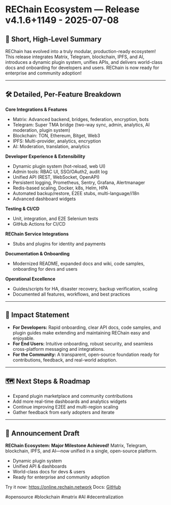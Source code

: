# REChain Ecosystem — Release v4.1.6+1149 - 2025-07-08

## 🚀 Short, High-Level Summary
REChain has evolved into a truly modular, production-ready ecosystem! This release integrates Matrix, Telegram, blockchain, IPFS, and AI, introduces a dynamic plugin system, unifies APIs, and delivers world-class docs and onboarding for developers and users. REChain is now ready for enterprise and community adoption!

---

## 🛠️ Detailed, Per-Feature Breakdown

**Core Integrations & Features**
- Matrix: Advanced backend, bridges, federation, encryption, bots
- Telegram: Super TMA bridge (two-way sync, admin, analytics, AI moderation, plugin system)
- Blockchain: TON, Ethereum, Bitget, Web3
- IPFS: Multi-provider, analytics, encryption
- AI: Moderation, translation, analytics

**Developer Experience & Extensibility**
- Dynamic plugin system (hot-reload, web UI)
- Admin tools: RBAC UI, SSO/OAuth2, audit log
- Unified API (REST, WebSocket, OpenAPI)
- Persistent logging, Prometheus, Sentry, Grafana, Alertmanager
- Redis-based scaling, Docker, k8s, Helm, HPA
- Automated backup/restore, E2EE stubs, multi-language/i18n
- Advanced dashboard widgets

**Testing & CI/CD**
- Unit, integration, and E2E Selenium tests
- GitHub Actions for CI/CD

**REChain Service Integrations**
- Stubs and plugins for identity and payments

**Documentation & Onboarding**
- Modernized README, expanded docs and wiki, code samples, onboarding for devs and users

**Operational Excellence**
- Guides/scripts for HA, disaster recovery, backup verification, scaling
- Documented all features, workflows, and best practices

---

## 🌟 Impact Statement
- **For Developers:** Rapid onboarding, clear API docs, code samples, and plugin guides make extending and maintaining REChain easy and enjoyable.
- **For End Users:** Intuitive onboarding, robust security, and seamless cross-platform messaging and integrations.
- **For the Community:** A transparent, open-source foundation ready for contributions, feedback, and real-world adoption.

---

## 🗺️ Next Steps & Roadmap
- Expand plugin marketplace and community contributions
- Add more real-time dashboards and analytics widgets
- Continue improving E2EE and multi-region scaling
- Gather feedback from early adopters and iterate

---

## 📢 Announcement Draft
**REChain Ecosystem: Major Milestone Achieved!**
Matrix, Telegram, blockchain, IPFS, and AI—now unified in a single, open-source platform.
- Dynamic plugin system
- Unified API & dashboards
- World-class docs for devs & users
- Ready for enterprise and community adoption

Try it now: https://online.rechain.network
Docs: [GitHub](https://github.com/sorydima/REChain-/wiki)

#opensource #blockchain #matrix #AI #decentralization
